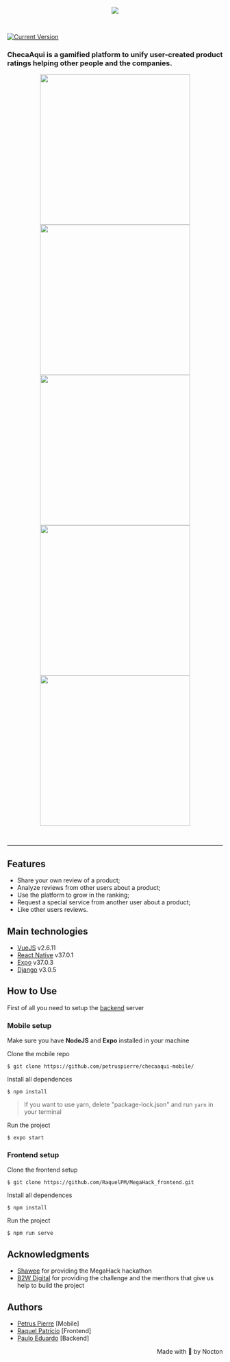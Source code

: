 <p align="center">
  <img src="https://i.ibb.co/pyNs7Zq/Group-1.png">
</p><br>

[![Current Version](https://img.shields.io/badge/version-1.0.0-green.svg)](https://github.com/petruspierre/seuchef)

### ChecaAqui is a gamified platform to unify user-created product ratings helping other people and the companies.

<p align="center">
  <img height=350 src="https://i.ibb.co/th1XmRC/Screen-Recording-20200601-160024-1.gif">
  <img height=350 src="https://i.ibb.co/JKm6cTt/Screen-Recording-20200601-155710-1.gif">
  <img height=350 src="https://i.ibb.co/jLpLHCw/Screen-Recording-20200601-155739-1.gif">
  <img height=350 src="https://i.ibb.co/Mfvp9B5/Screen-Recording-20200601-155838-1.gif">
  <img height=350 src="https://i.ibb.co/qxVyrzk/Screen-Recording-20200601-155816-1.gif">
</p><br>

---

## Features
- Share your own review of a product;
- Analyze reviews from other users about a product;
- Use the platform to grow in the ranking;
- Request a special service from another user about a product;
- Like other users reviews.

## Main technologies 

- [VueJS](https://vuejs.org/) v2.6.11
- [React Native](https://reactnative.dev/) v37.0.1
- [Expo](https://expo.io/) v37.0.3
- [Django](https://www.djangoproject.com/) v3.0.5

## How to Use

First of all you need to setup the [backend](https://github.com/PauloE314/MegaHack_backend/tree/611fe72d8eb181bcf37dbb605fa3d91f2289498f) server

### Mobile setup
Make sure you have **NodeJS** and **Expo** installed in your machine

Clone the mobile repo
```
$ git clone https://github.com/petruspierre/checaaqui-mobile/
```

Install all dependences
```
$ npm install
```
> If you want to use yarn, delete "package-lock.json" and run ```yarn``` in your terminal

Run the project
```
$ expo start
```

### Frontend setup

Clone the frontend setup
```
$ git clone https://github.com/RaquelPM/MegaHack_frontend.git
```

Install all dependences
```
$ npm install
```

Run the project
```
$ npm run serve
```

## Acknowledgments
- [Shawee](https://shawee.io/) for providing the MegaHack hackathon
- [B2W Digital](https://www.b2wmarketplace.com.br/v3/home) for providing the challenge and the menthors that give us help to build the project

## Authors
- [Petrus Pierre](https://github.com/petruspierre/) [Mobile]
- [Raquel Patrício](https://github.com/raquelpm/) [Frontend]
- [Paulo Eduardo](https://github.com/pauloe314/) [Backend]

<p align="right">Made with 🖤 by Nocton</p>

